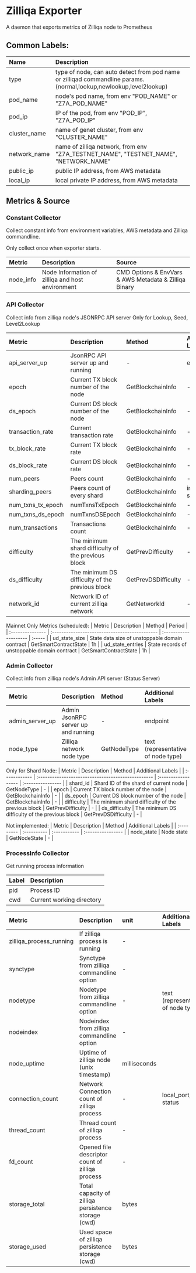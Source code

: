 # Zilliqa Exporter

A daemon that exports metrics of Zilliqa node to Prometheus

## Common Labels:
| Name         | Description                                                                                                        |
| :----------- | :----------------------------------------------------------------------------------------------------------------- |
| type         | type of node, can auto detect from pod name or zilliqad commandline params. (normal,lookup,newlookup,level2lookup) |
| pod_name     | node's pod name, from env "POD_NAME" or "Z7A_POD_NAME"                                                             |
| pod_ip       | IP of the pod, from env "POD_IP", "Z7A_POD_IP"                                                                     |
| cluster_name | name of genet cluster, from env "CLUSTER_NAME"                                                                     |
| network_name | name of zilliqa network, from env "Z7A_TESTNET_NAME", "TESTNET_NAME", "NETWORK_NAME"                               |
| public_ip    | public IP address, from AWS metadata                                                                               |
| local_ip     | local private IP address, from AWS metadata                                                                        |


## Metrics & Source

### Constant Collector

Collect constant info from environment variables, AWS metadata and Zilliqa commandline.

Only collect once when exporter starts.

| Metric    | Description                                      | Source                                                |
| :-------- | :----------------------------------------------- | :---------------------------------------------------- |
| node_info | Node Information of zilliqa and host environment | CMD Options & EnvVars & AWS Metadata & Zilliqa Binary |


### API Collector

Collect info from zilliqa node's JSONRPC API server
Only for Lookup, Seed, Level2Lookup

| Metric            | Description                                        | Method              | Additional Labels |
| :---------------- | :------------------------------------------------- | :------------------ | :---------------- |
| api_server_up     | JsonRPC API server up and running                  | -                   | endpoint          |
| epoch             | Current TX block number of the node                | GetBlockchainInfo   | -                 |
| ds_epoch          | Current DS block number of the node                | GetBlockchainInfo   | -                 |
| transaction_rate  | Current transaction rate                           | GetBlockchainInfo   | -                 |
| tx_block_rate     | Current TX block rate                              | GetBlockchainInfo   | -                 |
| ds_block_rate     | Current DS block rate                              | GetBlockchainInfo   | -                 |
| num_peers         | Peers count                                        | GetBlockchainInfo   | -                 |
| sharding_peers    | Peers count of every shard                         | GetBlockchainInfo   | index (of shard)  |
| num_txns_tx_epoch | numTxnsTxEpoch                                     | GetBlockchainInfo   | -                 |
| num_txns_ds_epoch | numTxnsDSEpoch                                     | GetBlockchainInfo   | -                 |
| num_transactions  | Transactions count                                 | GetBlockchainInfo   | -                 |
| difficulty        | The minimum shard difficulty of the previous block | GetPrevDifficulty   | -                 |
| ds_difficulty     | The minimum DS difficulty of the previous block    | GetPrevDSDifficulty | -                 |
| network_id        | Network ID of current zilliqa network              | GetNetworkId        | -                 |

Mainnet Only Metrics (scheduled):
| Metric           | Description                                    | Method                | Period |
| :--------------- | :--------------------------------------------- | :-------------------- | :----- |
| ud_state_size    | State data size of unstoppable domain contract | GetSmartContractState | 1h     |
| ud_state_entries | State records of unstoppable domain contract   | GetSmartContractState | 1h     |

### Admin Collector

Collect info from zilliqa node's Admin API server (Status Server)

| Metric          | Description                         | Method      | Additional Labels                  |
| :-------------- | :---------------------------------- | :---------- | :--------------------------------- |
| admin_server_up | Admin JsonRPC server up and running | -           | endpoint                           |
| node_type       | Zilliqa network node type           | GetNodeType | text (representative of node type) |

Only for Shard Node:
| Metric        | Description                                        | Method              | Additional Labels |
| :------------ | :------------------------------------------------- | :------------------ | :---------------- |
| shard_id      | Shard ID of the shard of current node              | GetNodeType         | -                 |
| epoch         | Current TX block number of the node                | GetBlockchainInfo   | -                 |
| ds_epoch      | Current DS block number of the node                | GetBlockchainInfo   | -                 |
| difficulty    | The minimum shard difficulty of the previous block | GetPrevDifficulty   | -                 |
| ds_difficulty | The minimum DS difficulty of the previous block    | GetPrevDSDifficulty | -                 |


Not implemented:
| Metric     | Description | Method       | Additional Labels |
| :--------- | :---------- | :----------- | :---------------- |
| node_state | Node state  | GetNodeState | -                 |

### ProcessInfo Collector

Get running process information

| Label | Description               |
| :---- | :------------------------ |
| pid   | Process ID                |
| cwd   | Current working directory |

| Metric                  | Description                                         | unit         | Additional Labels                  |
| :---------------------- | :-------------------------------------------------- | :----------- | :--------------------------------- |
| zilliqa_process_running | If zilliqa process is running                       | -            |                                    |
| synctype                | Synctype from zilliqa commandline option            | -            |                                    |
| nodetype                | Nodetype from zilliqa commandline option            | -            | text (representative of node type) |
| nodeindex               | Nodeindex from zilliqa commandline option           | -            |                                    |
| node_uptime             | Uptime of zilliqa node (unix timestamp)             | milliseconds |                                    |
| connection_count        | Network Connection count of zilliqa process         | -            | local_port, status                 |
| thread_count            | Thread count of zilliqa process                     | -            |                                    |
| fd_count                | Opened file descriptor count of zilliqa process     | -            |                                    |
| storage_total           | Total capacity of zilliqa persistence storage (cwd) | bytes        |                                    |
| storage_used            | Used space of zilliqa persistence storage (cwd)     | bytes        |                                    |
